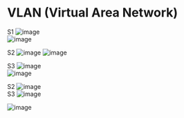# VLAN (Virtual Area Network)  

S1 ![image](https://github.com/Azzadlyh/PRAKTIKUM-JARINGAN-KOMPUTER/assets/126213404/a3bdbee6-1cbb-4354-adf3-85881a0f403f)  
![image](https://github.com/Azzadlyh/PRAKTIKUM-JARINGAN-KOMPUTER/assets/126213404/948f776c-1f73-4448-829c-8294aa9909ce)

S2 ![image](https://github.com/Azzadlyh/PRAKTIKUM-JARINGAN-KOMPUTER/assets/126213404/da7a116f-f4cd-4583-9734-9034964be976)
![image](https://github.com/Azzadlyh/PRAKTIKUM-JARINGAN-KOMPUTER/assets/126213404/853be1a2-7d53-4860-aae7-565eff5ce99e)  

S3 ![image](https://github.com/Azzadlyh/PRAKTIKUM-JARINGAN-KOMPUTER/assets/126213404/642aed6e-5a76-4bd5-b32a-4a9386801ced)  
![image](https://github.com/Azzadlyh/PRAKTIKUM-JARINGAN-KOMPUTER/assets/126213404/6c744e94-1b27-4018-8e70-8df5034147a0)  

S2 ![image](https://github.com/Azzadlyh/PRAKTIKUM-JARINGAN-KOMPUTER/assets/126213404/46d8c303-6502-475d-a2a7-1ecf99249551)  
S3 ![image](https://github.com/Azzadlyh/PRAKTIKUM-JARINGAN-KOMPUTER/assets/126213404/3a07f087-1e0a-4e0d-a5c5-f40b9dd4213d)  

![image](https://github.com/Azzadlyh/PRAKTIKUM-JARINGAN-KOMPUTER/assets/126213404/4d81c847-acac-4d42-85a0-4204ef0b8f0b)  


